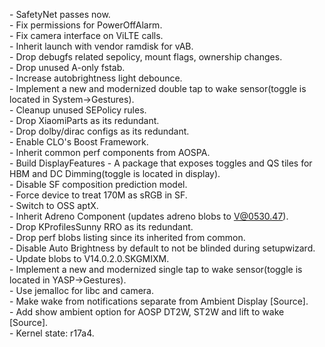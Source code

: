 \- SafetyNet passes now.  
\- Fix permissions for PowerOffAlarm.  
\- Fix camera interface on ViLTE calls.  
\- Inherit launch with vendor ramdisk for vAB.  
\- Drop debugfs related sepolicy, mount flags, ownership changes.  
\- Drop unused A-only fstab.  
\- Increase autobrightness light debounce.  
\- Implement a new and modernized double tap to wake sensor(toggle is located in System->Gestures).  
\- Cleanup unused SEPolicy rules.  
\- Drop XiaomiParts as its redundant.  
\- Drop dolby/dirac configs as its redundant.  
\- Enable CLO's Boost Framework.  
\- Inherit common perf components from AOSPA.  
\- Build DisplayFeatures - A package that exposes toggles and QS tiles for HBM and DC Dimming(toggle is located in display).  
\- Disable SF composition prediction model.  
\- Force device to treat 170M as sRGB in SF.  
\- Switch to OSS aptX.  
\- Inherit Adreno Component (updates adreno blobs to V@0530.47).  
\- Drop KProfilesSunny RRO as its redundant.  
\- Drop perf blobs listing since its inherited from common.  
\- Disable Auto Brightness by default to not be blinded during setupwizard.  
\- Update blobs to V14.0.2.0.SKGMIXM.  
\- Implement a new and modernized single tap to wake sensor(toggle is located in YASP->Gestures).  
\- Use jemalloc for libc and camera.  
\- Make wake from notifications separate from Ambient Display [Source].  
\- Add show ambient option for AOSP DT2W, ST2W and lift to wake [Source].  
\- Kernel state: r17a4.  
